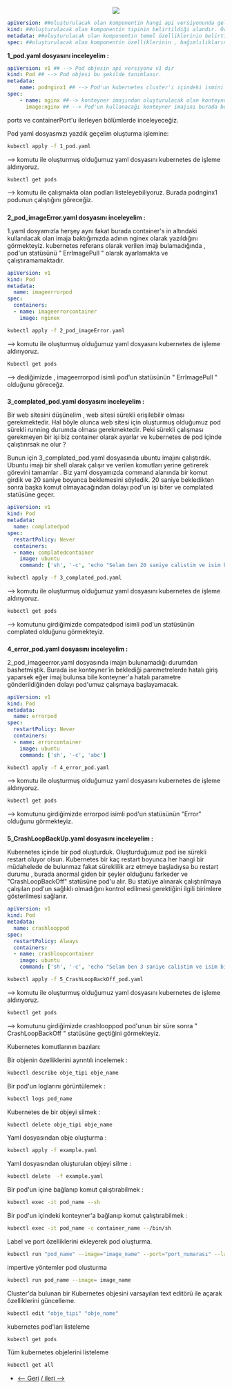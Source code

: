 <p align="center">
  <img src="https://user-images.githubusercontent.com/55376595/133259669-772cdfbf-4a9b-4f51-ad65-771615ee18c6.png"/>
</p>

```yaml
apiVersion: ##oluşturulacak olan komponentin hangi api versiyonunda geldiğini belirtmektedir. örneğin deployment objesi apps/v1  api versiyonunda gelmiştir.
kind: ##oluşturulacak olan komponentin tipinin belirtildiği alandır. Örneğin " Pod , Deployment , Service , ReplicaSet" gibi.
metadata: ##oluşturulacak olan komponentin temel özelliklerinin belirtildiği alandır , name , label , annotations gibi eklemeler burada yapılır.
spec: ##oluşturulacak olan komponentin özelliklerinin , bağımlılıklarının ve tüm detaylarının belirtildiği alandır.

```



**1_pod.yaml dosyasını inceleyelim :**


```yaml
apiVersion: v1 ## --> Pod objesin api versiyonu v1 dır
kind: Pod ## --> Pod objesi bu şekilde tanımlanır.
metadata:
    name: podnginx1 ## --> Pod'un kubernetes cluster'ı içindeki ismini burada belirtiyoruz.
spec:
    - name: nginx ##--> konteyner imajından oluşturulacak olan konteynerin ismini burada belirtiyoruz.
      image:nginx ## --> Pod'un kullanacağı konteyner imajını burada belirtiyoruz.

```
ports ve containerPort'u ilerleyen bölümlerde inceleyeceğiz.

Pod yaml dosyasmızı yazdık geçelim oluşturma işlemine:

```bash
kubectl apply -f 1_pod.yaml
```

 --> komutu ile oluşturmuş olduğumuz yaml dosyasını kubernetes de işleme aldırıyoruz.

```bash
kubectl get pods
```
 --> komutu ile çalışmakta olan podları listeleyebiliyoruz. Burada podnginx1 podunun çalıştığını göreceğiz.


#####  
**2_pod_imageError.yaml dosyasını inceleyelim :** 

1.yaml dosyamızla herşey aynı fakat burada container's in altındaki kullanılacak olan imaja baktığımızda adının nginex olarak yazıldığını görmekteyiz. 
kubernetes referans olarak verilen imajı bulamadığında , pod'un statüsünü  " ErrImagePull " olarak ayarlamakta ve çalıştıramamaktadır. 

```yaml
apiVersion: v1
kind: Pod
metadata:
  name: imageerrorpod
spec:
  containers:
  - name: imageerrorcontainer
    image: nginex

```

```bash
kubectl apply -f 2_pod_imageError.yaml
```
 --> komutu ile oluşturmuş olduğumuz yaml dosyasını kubernetes de işleme aldırıyoruz.
```bash
Kubectl get pods 
```
--> dediğimizde , imageerrorpod isimli pod'un statüsünün " ErrImagePull " olduğunu göreceğz.

###
**3_complated_pod.yaml dosyasını inceleyelim :**

Bir web sitesini düşünelim , web sitesi sürekli erişilebilir olması gerekmektedir. Hal böyle olunca web sitesi için oluşturmuş olduğumuz pod sürekli running durumda olması gerekmektedir. Peki sürekli çalışması gerekmeyen bir işi biz container olarak ayarlar ve kubernetes de pod içinde çalıştırırsak ne olur ? 

Bunun için 3_complated_pod.yaml dosyasında ubuntu imajını çalıştırdık. Ubuntu imajı bir shell olarak çalışır ve verilen komutları yerine getirerek görevini tamamlar . Biz yaml dosyamızda command alanında bir komut girdik ve 20 saniye boyunca beklemesini söyledik. 20 saniye bekledikten sonra başka komut olmayacağından dolayı pod'un işi biter ve complated statüsüne geçer. 

```yaml
apiVersion: v1
kind: Pod
metadata:
  name: complatedpod
spec:
  restartPolicy: Never
  containers:
  - name: complatedcontainer
    image: ubuntu
    command: ['sh', '-c', 'echo "Selam ben 20 saniye calistim ve isim bitti!" && sleep 20']

```


```bash
kubectl apply -f 3_complated_pod.yaml 
```
--> komutu ile oluşturmuş olduğumuz yaml dosyasını kubernetes de işleme aldırıyoruz.


```bash
kubectl get pods
```
--> komutunu girdiğimizde compatedpod isimli pod'un statüsünün complated olduğunu görmekteyiz. 


###
**4_error_pod.yaml dosyasını inceleyelim :**

2_pod_imageerror.yaml dosyasında imajın bulunamadığı durumdan bashetmiştik. Burada ise konteyner'in beklediği paremetrelerde hatalı giriş yaparsek eğer imaj bulunsa bile konteyner'a hatalı parametre gönderildiğinden dolayı pod'umuz çalışmaya başlayamacak. 

```yaml
apiVersion: v1
kind: Pod
metadata:
  name: errorpod
spec:
  restartPolicy: Never
  containers:
  - name: errorcontainer
    image: ubuntu
    command: ['sh', '-c', 'abc']
```
```bash
kubectl apply -f 4_error_pod.yaml
```
--> komutu ile oluşturmuş olduğumuz yaml dosyasını kubernetes de işleme aldırıyoruz.

```bash
kubectl get pods 
```
--> komutunu girdiğimizde errorpod isimli pod'un statüsünün "Error" olduğunu görmekteyiz.


###

**5_CrashLoopBackUp.yaml dosyasını inceleyelim :**

Kubernetes içinde bir pod oluşturduk. Oluşturduğumuz pod ise sürekli restart oluyor olsun. Kubernetes bir kaç restart boyunca her hangi bir müdahelede de bulunmaz fakat süreklilik arz etmeye başladıysa bu restart durumu , burada anormal giden bir şeyler olduğunu farkeder ve "CrashLoopBackOff" statüsüne pod'u alır. Bu statüye alınarak çalıştırılmaya çalışılan pod'un sağlıklı olmadığını kontrol edilmesi gerektiğini ilgili birimlere gösterilmesi sağlanır. 

```yaml
apiVersion: v1
kind: Pod
metadata:
  name: crashlooppod
spec:
  restartPolicy: Always
  containers:
  - name: crashloopcontainer
    image: ubuntu
    command: ['sh', '-c', 'echo "Selam ben 3 saniye calistim ve isim bitti!" && sleep 3']
```

```bash
kubectl apply -f 5_CrashLoopBackOff_pod.yaml
```
--> komutu ile oluşturmuş olduğumuz yaml dosyasını kubernetes de işleme aldırıyoruz.

```bash
kubectl get pods
```
--> komutunu girdiğimizde crashlooppod pod'unun bir süre sonra " CrashLoopBackOff " statüsüne geçtiğini görmekteyiz. 


Kubernetes komutlarının bazıları:


Bir objenin özelliklerini ayrıntılı incelemek  : 
```bash
kubectl describe obje_tipi obje_name
```
Bir pod'un loglarını görüntülemek :
```bash
kubectl logs pod_name
```
Kubernetes de bir objeyi silmek :
```bash
kubectl delete obje_tipi obje_name
```

Yaml dosyasından obje oluşturma :
```bash
kubectl apply -f example.yaml
```

Yaml dosyasından oluşturulan objeyi silme : 
```bash
kubectl delete  -f example.yaml
```

Bir pod'un içine bağlanıp komut çalıştırabilmek :
```bash
kubectl exec -it pod_name --sh
```
Bir pod'un içindeki konteyner'a  bağlanıp komut çalıştırabilmek :
```bash
kubectl exec -it pod_name -c container_name --/bin/sh

```

Label ve port özelliklerini  ekleyerek  pod oluşturma.
```bash
kubectl run "pod_name" --image="image_name" --port="port_numarası" --labels"key:value" --restart=Never
```

impertive yöntemler pod olusturma 
```bash
kubectl run pod_name --image= image_name
```

Cluster'da bulunan bir Kubernetes objesini varsayılan text editörü ile açarak özelliklerini güncelleme.

```bash
kubectl edit "obje_tipi" "obje_name"
```

kubernetes pod'ları listeleme
```bash
kubectl get pods
```

Tüm kubernetes objelerini listeleme
```bash
kubectl get all
```


* [<-- Geri](https://github.com/enespekdas/kubernetes/tree/master/Minikube%20Install) [/ ileri -->  ](https://github.com/enespekdas/kubernetes/tree/master/Replicaset%20-%20ReplicationController) 